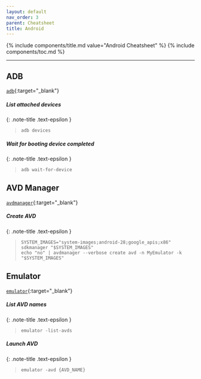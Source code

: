 ```yaml
---
layout: default
nav_order: 3
parent: Cheatsheet
title: Android
---
```


{% include components/title.md value="Android Cheatsheet" %}
{% include components/toc.md %}

---

## ADB
[`adb`](https://developer.android.com/tools/adb){:target="\_blank"}

##### List attached devices

{: .note-title .text-epsilon }
>
>```shell
> adb devices
>```

##### Wait for booting device completed

{: .note-title .text-epsilon }
>
>```shell
> adb wait-for-device
>```

## AVD Manager
[`avdmanager`](https://developer.android.com/tools/avdmanager){:target="\_blank"}

##### Create AVD

{: .note-title .text-epsilon }
>
>```shell
> SYSTEM_IMAGES="system-images;android-28;google_apis;x86"
> sdkmanager "$SYSTEM_IMAGES"
> echo "no" | avdmanager --verbose create avd -n MyEmulator -k "$SYSTEM_IMAGES"
>```

## Emulator
[`emulator`](https://developer.android.com/studio/run/emulator-commandline){:target="\_blank"}

##### List AVD names

{: .note-title .text-epsilon }
>
>```shell
> emulator -list-avds
>```

##### Launch AVD

{: .note-title .text-epsilon }
>
>```shell
> emulator -avd {AVD_NAME}
>```
